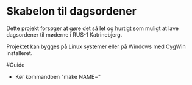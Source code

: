 # Skabelon til dagsordener

Dette projekt forsøger at gøre det så let og hurtigt som muligt at lave dagsordener til møderne i RUS-1
Katrinebjerg.

Projektet kan bygges på Linux systemer eller på Windows med CygWin installeret.

#Guide

* Kør kommandoen "make NAME=<navn>"
